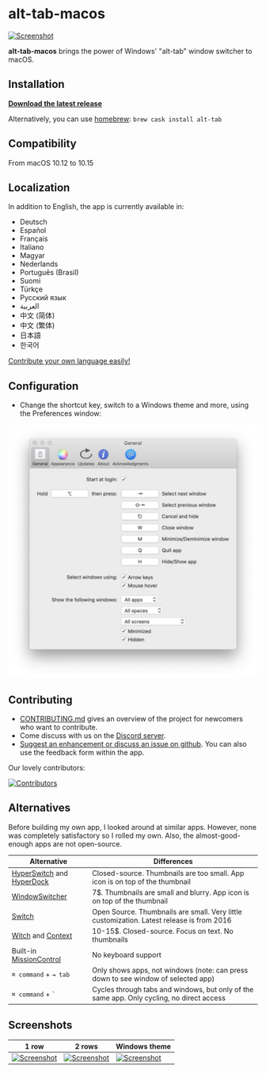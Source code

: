 # alt-tab-macos

[![Screenshot](docs/img/alt-tab-macos/frontpage.jpg)](docs/img/alt-tab-macos/frontpage.jpg)

**alt-tab-macos** brings the power of Windows' "alt-tab" window switcher to macOS.

## Installation

[**Download the latest release**](https://github.com/lwouis/alt-tab-macos/releases/latest)

Alternatively, you can use [homebrew](https://brew.sh/): `brew cask install alt-tab`

## Compatibility

From macOS 10.12 to 10.15

## Localization

In addition to English, the app is currently available in:

* Deutsch
* Español
* Français
* Italiano
* Magyar
* Nederlands
* Português (Brasil)
* Suomi
* Türkçe
* Русский язык
* العربية
* 中文 (简体)
* 中文 (繁体)
* 日本語
* 한국어

[Contribute your own language easily!](https://poeditor.com/join/project/8AOEZ0eAZE)

## Configuration

* Change the shortcut key, switch to a Windows theme and more, using the Preferences window:

[![Screenshot](docs/img/alt-tab-macos/preferences.jpg)](docs/img/alt-tab-macos/preferences.jpg)

## Contributing

* [CONTRIBUTING.md](docs/CONTRIBUTING.md) gives an overview of the project for newcomers who want to contribute.
* Come discuss with us on the [Discord server](https://discord.gg/mHvmcqT).
* [Suggest an enhancement or discuss an issue on github](https://github.com/lwouis/alt-tab-macos/issues). You can also use the feedback form within the app.

Our lovely contributors:

[![Contributors](https://contributors-img.web.app/image?repo=lwouis/alt-tab-macos)](https://github.com/lwouis/alt-tab-macos/graphs/contributors)

## Alternatives

Before building my own app, I looked around at similar apps. However, none was completely satisfactory so I rolled my own. Also, the almost-good-enough apps are not open-source.

| Alternative                                                                                 | Differences                                                                                                  |
|---------------------------------------------------------------------------------------------|--------------------------------------------------------------------------------------------------------------|
| [HyperSwitch](https://bahoom.com/hyperswitch) and [HyperDock](https://bahoom.com/hyperdock) | Closed-source. Thumbnails are too small. App icon is on top of the thumbnail                                 |
| [WindowSwitcher](https://www.noteifyapp.com/windowswitcher/)                                | 7$. Thumbnails are small and blurry. App icon is on top of the thumbnail                                     |
| [Switch](https://github.com/numist/Switch)                                                  | Open Source. Thumbnails are small. Very little customization. Latest release is from 2016                     |
| [Witch](https://manytricks.com/witch/) and [Context](https://contexts.co/)                  | 10-15$. Closed-source. Focus on text. No thumbnails                                                          |
| Built-in [MissionControl](https://en.wikipedia.org/wiki/Mission_Control_\(macOS\))          | No keyboard support                                                                                          |
| `⌘ command` + `⇥ tab`                                                                     | Only shows apps, not windows (note: can press down to see window of selected app)                            |
| `⌘ command` + `` ` ``                                                                      | Cycles through tabs and windows, but only of the same app. Only cycling, no direct access                    |

## Screenshots

| 1 row | 2 rows | Windows theme |
|-------|---------|-------|
| [![Screenshot](docs/img/alt-tab-macos/1-row.jpg)](docs/img/alt-tab-macos/1-row.jpg) | [![Screenshot](docs/img/alt-tab-macos/2-rows.jpg)](docs/img/alt-tab-macos/2-rows.jpg) | [![Screenshot](docs/img/alt-tab-macos/windows-theme.jpg)](docs/img/alt-tab-macos/windows-theme.jpg) |
